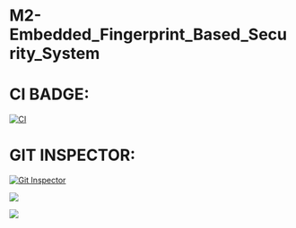 # M2-Embedded_Fingerprint_Based_Security_System

# CI BADGE:

[![CI](https://github.com/padma510/M2-Embedded_Fingerprint_Based_Security_System/actions/workflows/main.yml/badge.svg)](https://github.com/padma510/M2-Embedded_Fingerprint_Based_Security_System/actions/workflows/main.yml)

# GIT INSPECTOR:

[![Git Inspector](https://github.com/padma510/M2-Embedded_Fingerprint_Based_Security_System/actions/workflows/Git_Inspector.yml/badge.svg)](https://github.com/padma510/M2-Embedded_Fingerprint_Based_Security_System/actions/workflows/Git_Inspector.yml)


![](https://api.codiga.io/project/30281/score/svg)

![](https://api.codiga.io/project/30281/status/svg)

